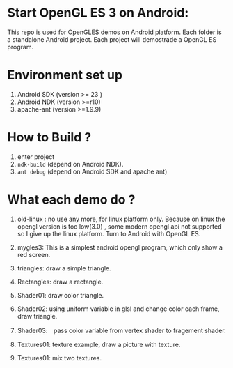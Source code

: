 
# Start OpenGL ES 3 on  Android:

This repo is used for OpenGLES demos on  Android platform. Each folder is a standalone Android project. Each project will demostrade a OpenGL ES program. 


# Environment set up 
1. Android SDK (version >= 23  )
2. Android NDK (version >=r10) 
3. apache-ant (version >=1.9.9)

# How to Build ? 
1. enter project 
2. `ndk-build` (depend on Android NDK).
3. `ant debug` (depend on Android SDK and apache ant) 

# What each demo do ?

1. old-linux : no use any more, for linux platform only. Because on linux the opengl version is too low(3.0) , some modern opengl api not supported so I give up the linux platform. Turn to Android with OpenGL ES. 

2. mygles3: This is a simplest android opengl program, which only show a red screen. 

3. triangles:  draw a simple triangle. 

4. Rectangles:  draw a rectangle.

5. Shader01:  draw color triangle.

6. Shader02: using uniform variable in glsl and change color each frame, draw triangle.

7. Shader03:　pass color variable from vertex shader to fragement shader. 

8. Textures01: texture example, draw a picture with texture.

9. Textures01: mix two textures.



